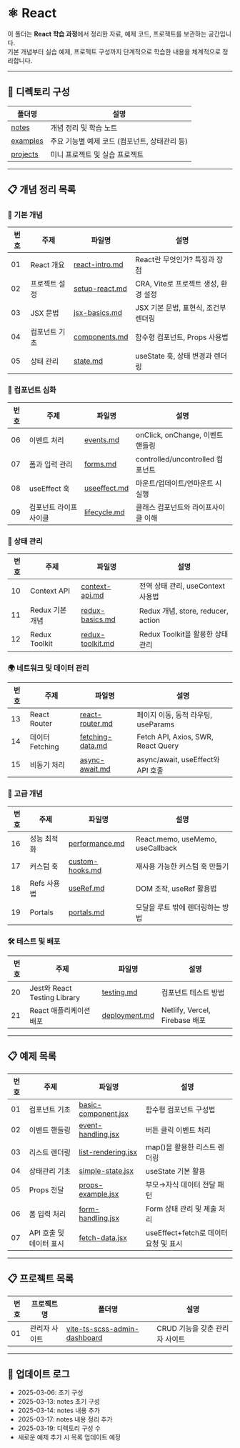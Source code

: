 # ⚛️ React

이 폴더는 **React 학습 과정**에서 정리한 자료, 예제 코드, 프로젝트를 보관하는 공간입니다.  
기본 개념부터 실습 예제, 프로젝트 구성까지 단계적으로 학습한 내용을 체계적으로 정리합니다.

---

## 📂 디렉토리 구성

| 폴더명 | 설명 |
|---|---|
| [notes](./notes) | 개념 정리 및 학습 노트 |
| [examples](./examples) | 주요 기능별 예제 코드 (컴포넌트, 상태관리 등) |
| [projects](./projects) | 미니 프로젝트 및 실습 프로젝트 |

---

## 📋 개념 정리 목록

### 📌 기본 개념
| 번호 | 주제 | 파일명 | 설명 |
|---|---|---|---|
| 01 | React 개요 | [react-intro.md](./notes/react-intro.md) | React란 무엇인가? 특징과 장점 |
| 02 | 프로젝트 설정 | [setup-react.md](./notes/setup-react.md) | CRA, Vite로 프로젝트 생성, 환경 설정 |
| 03 | JSX 문법 | [jsx-basics.md](./notes/jsx-basics.md) | JSX 기본 문법, 표현식, 조건부 렌더링 |
| 04 | 컴포넌트 기초 | [components.md](./notes/components.md) | 함수형 컴포넌트, Props 사용법 |
| 05 | 상태 관리 | [state.md](./notes/state.md) | useState 훅, 상태 변경과 렌더링 |

### 🔲 컴포넌트 심화
| 번호 | 주제 | 파일명 | 설명 |
|---|---|---|---|
| 06 | 이벤트 처리 | [events.md](./notes/events.md) | onClick, onChange, 이벤트 핸들링 |
| 07 | 폼과 입력 관리 | [forms.md](./notes/forms.md) | controlled/uncontrolled 컴포넌트 |
| 08 | useEffect 훅 | [useeffect.md](./notes/useeffect.md) | 마운트/업데이트/언마운트 시 실행 |
| 09 | 컴포넌트 라이프사이클 | [lifecycle.md](./notes/lifecycle.md) | 클래스 컴포넌트와 라이프사이클 이해 |

### 🔄 상태 관리
| 번호 | 주제 | 파일명 | 설명 |
|---|---|---|---|
| 10 | Context API | [context-api.md](./notes/context-api.md) | 전역 상태 관리, useContext 사용법 |
| 11 | Redux 기본 개념 | [redux-basics.md](./notes/redux-basics.md) | Redux 개념, store, reducer, action |
| 12 | Redux Toolkit | [redux-toolkit.md](./notes/redux-toolkit.md) | Redux Toolkit을 활용한 상태 관리 |

### 🌍 네트워크 및 데이터 관리
| 번호 | 주제 | 파일명 | 설명 |
|---|---|---|---|
| 13 | React Router | [react-router.md](./notes/react-router.md) | 페이지 이동, 동적 라우팅, useParams |
| 14 | 데이터 Fetching | [fetching-data.md](./notes/fetching-data.md) | Fetch API, Axios, SWR, React Query |
| 15 | 비동기 처리 | [async-await.md](./notes/async-await.md) | async/await, useEffect와 API 호출 |

### 🚀 고급 개념
| 번호 | 주제 | 파일명 | 설명 |
|---|---|---|---|
| 16 | 성능 최적화 | [performance.md](./notes/performance.md) | React.memo, useMemo, useCallback |
| 17 | 커스텀 훅 | [custom-hooks.md](./notes/custom-hooks.md) | 재사용 가능한 커스텀 훅 만들기 |
| 18 | Refs 사용법 | [useRef.md](./notes/useRef.md) | DOM 조작, useRef 활용법 |
| 19 | Portals | [portals.md](./notes/portals.md) | 모달을 루트 밖에 렌더링하는 방법 |

### 🛠️ 테스트 및 배포
| 번호 | 주제 | 파일명 | 설명 |
|---|---|---|---|
| 20 | Jest와 React Testing Library | [testing.md](./notes/testing.md) | 컴포넌트 테스트 방법 |
| 21 | React 애플리케이션 배포 | [deployment.md](./notes/deployment.md) | Netlify, Vercel, Firebase 배포 | 

---

## 📋 예제 목록

| 번호 | 주제 | 파일명 | 설명 |
|---|---|---|---|
| 01 | 컴포넌트 기초 | [basic-component.jsx](./examples/basic-component.jsx) | 함수형 컴포넌트 구성법 |
| 02 | 이벤트 핸들링 | [event-handling.jsx](./examples/event-handling.jsx) | 버튼 클릭 이벤트 처리 |
| 03 | 리스트 렌더링 | [list-rendering.jsx](./examples/list-rendering.jsx) | map()을 활용한 리스트 렌더링 |
| 04 | 상태관리 기초 | [simple-state.jsx](./examples/simple-state.jsx) | useState 기본 활용 |
| 05 | Props 전달 | [props-example.jsx](./examples/props-example.jsx) | 부모→자식 데이터 전달 패턴 |
| 06 | 폼 입력 처리 | [form-handling.jsx](./examples/form-handling.jsx) | Form 상태 관리 및 제출 처리 |
| 07 | API 호출 및 데이터 표시 | [fetch-data.jsx](./examples/fetch-data.jsx) | useEffect+fetch로 데이터 요청 및 표시 |

---

## 📋 프로젝트 목록

| 번호 | 프로젝트명 | 폴더명 | 설명 |
|---|---|---|---|
| 01 | 관리자 사이트 | [vite-ts-scss-admin-dashboard](./projects/vite-ts-scss-admin-dashboard) | CRUD 기능을 갖춘 관리자 사이트  |

---

## 📢 업데이트 로그
- 2025-03-06: 초기 구성
- 2025-03-13: notes 초기 구성
- 2025-03-14: notes 내용 추가
- 2025-03-17: notes 내용 정리 추가
- 2025-03-19: 디렉토리 구성 수
- 새로운 예제 추가 시 목록 업데이트 예정
